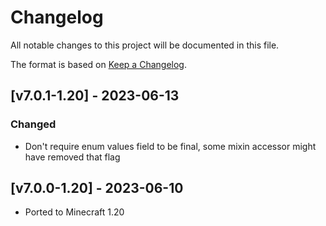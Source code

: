 # Changelog
All notable changes to this project will be documented in this file.

The format is based on [Keep a Changelog].

## [v7.0.1-1.20] - 2023-06-13
### Changed
- Don't require enum values field to be final, some mixin accessor might have removed that flag

## [v7.0.0-1.20] - 2023-06-10
- Ported to Minecraft 1.20

[Keep a Changelog]: https://keepachangelog.com/en/1.0.0/
